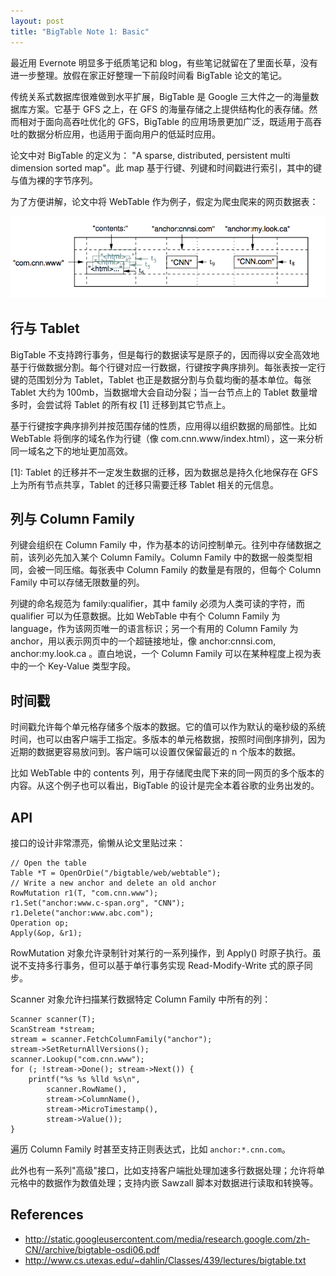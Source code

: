 ```yaml
---
layout: post
title: "BigTable Note 1: Basic"
---
```


最近用 Evernote 明显多于纸质笔记和 blog，有些笔记就留在了里面长草，没有进一步整理。放假在家正好整理一下前段时间看 BigTable 论文的笔记。

传统关系式数据库很难做到水平扩展，BigTable 是 Google 三大件之一的海量数据库方案。它基于 GFS 之上，在 GFS 的海量存储之上提供结构化的表存储。然而相对于面向高吞吐优化的 GFS，BigTable 的应用场景更加广泛，既适用于高吞吐的数据分析应用，也适用于面向用户的低延时应用。

论文中对 BigTable 的定义为： "A sparse, distributed, persistent multi dimension sorted map"。此 map 基于行键、列键和时间戳进行索引，其中的键与值为裸的字节序列。

为了方便讲解，论文中将 WebTable 作为例子，假定为爬虫爬来的网页数据表：

![](/img/webtable.png)

## 行与 Tablet

BigTable 不支持跨行事务，但是每行的数据读写是原子的，因而得以安全高效地基于行做数据分割。每个行键对应一行数据，行键按字典序排列。每张表按一定行键的范围划分为 Tablet，Tablet 也正是数据分割与负载均衡的基本单位。每张 Tablet 大约为 100mb，当数据增大会自动分裂；当一台节点上的 Tablet 数量增多时，会尝试将 Tablet 的所有权 [1] 迁移到其它节点上。

基于行键按字典序排列并按范围存储的性质，应用得以组织数据的局部性。比如 WebTable 将倒序的域名作为行键（像 com.cnn.www/index.html），这一来分析同一域名之下的地址更加高效。

[1]: Tablet 的迁移并不一定发生数据的迁移，因为数据总是持久化地保存在 GFS 上为所有节点共享，Tablet 的迁移只需要迁移 Tablet 相关的元信息。

## 列与 Column Family

列键会组织在 Column Family 中，作为基本的访问控制单元。往列中存储数据之前，该列必先加入某个 Column Family。Column Family 中的数据一般类型相同，会被一同压缩。每张表中 Column Family 的数量是有限的，但每个 Column Family 中可以存储无限数量的列。

列键的命名规范为 family:qualifier，其中 family 必须为人类可读的字符，而 qualifier 可以为任意数据。比如 WebTable 中有个 Column Family 为 language，作为该网页唯一的语言标识；另一个有用的 Column Family 为 anchor，用以表示网页中的一个超链接地址，像 anchor:cnnsi.com, anchor:my.look.ca 。直白地说，一个 Column Family 可以在某种程度上视为表中的一个 Key-Value 类型字段。


## 时间戳

时间戳允许每个单元格存储多个版本的数据。它的值可以作为默认的毫秒级的系统时间，也可以由客户端手工指定。多版本的单元格数据，按照时间倒序排列，因为近期的数据更容易放问到。客户端可以设置仅保留最近的 n 个版本的数据。

比如 WebTable 中的 contents 列，用于存储爬虫爬下来的同一网页的多个版本的内容。从这个例子也可以看出，BigTable 的设计是完全本着谷歌的业务出发的。

## API

接口的设计非常漂亮，偷懒从论文里贴过来：

```
// Open the table
Table *T = OpenOrDie("/bigtable/web/webtable");
// Write a new anchor and delete an old anchor
RowMutation r1(T, "com.cnn.www");
r1.Set("anchor:www.c-span.org", "CNN");
r1.Delete("anchor:www.abc.com");
Operation op;
Apply(&op, &r1);
```

RowMutation 对象允许录制针对某行的一系列操作，到 Apply() 时原子执行。虽说不支持多行事务，但可以基于单行事务实现 Read-Modify-Write 式的原子同步。

Scanner 对象允许扫描某行数据特定 Column Family 中所有的列：

```
Scanner scanner(T);
ScanStream *stream;
stream = scanner.FetchColumnFamily("anchor");
stream->SetReturnAllVersions();
scanner.Lookup("com.cnn.www");
for (; !stream->Done(); stream->Next()) {
    printf("%s %s %lld %s\n",
        scanner.RowName(),
        stream->ColumnName(),
        stream->MicroTimestamp(),
        stream->Value());
}
```

遍历 Column Family 时甚至支持正则表达式，比如 `anchor:*.cnn.com`。

此外也有一系列"高级"接口，比如支持客户端批处理加速多行数据处理；允许将单元格中的数据作为数值处理；支持内嵌 Sawzall 脚本对数据进行读取和转换等。

## References

* http://static.googleusercontent.com/media/research.google.com/zh-CN//archive/bigtable-osdi06.pdf
* http://www.cs.utexas.edu/~dahlin/Classes/439/lectures/bigtable.txt

